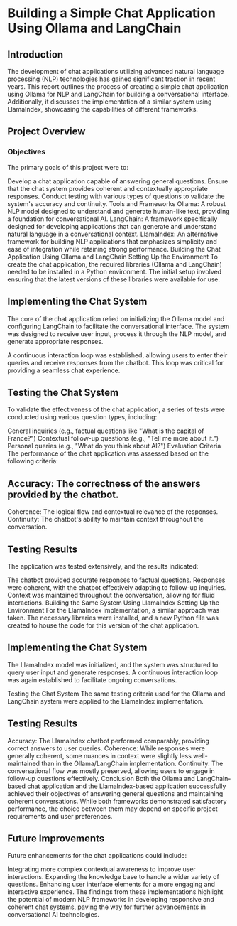 # Building a Simple Chat Application Using Ollama and LangChain

## Introduction
The development of chat applications utilizing advanced natural language processing (NLP) technologies has gained significant traction in recent years. This report outlines the process of creating a simple chat application using Ollama for NLP and LangChain for building a conversational interface. Additionally, it discusses the implementation of a similar system using LlamaIndex, showcasing the capabilities of different frameworks.

## Project Overview
 ### Objectives
The primary goals of this project were to:

Develop a chat application capable of answering general questions.
Ensure that the chat system provides coherent and contextually appropriate responses.
Conduct testing with various types of questions to validate the system's accuracy and continuity.
Tools and Frameworks
Ollama: A robust NLP model designed to understand and generate human-like text, providing a foundation for conversational AI.
LangChain: A framework specifically designed for developing applications that can generate and understand natural language in a conversational context.
LlamaIndex: An alternative framework for building NLP applications that emphasizes simplicity and ease of integration while retaining strong performance.
Building the Chat Application Using Ollama and LangChain
Setting Up the Environment
To create the chat application, the required libraries (Ollama and LangChain) needed to be installed in a Python environment. The initial setup involved ensuring that the latest versions of these libraries were available for use.

## Implementing the Chat System
The core of the chat application relied on initializing the Ollama model and configuring LangChain to facilitate the conversational interface. The system was designed to receive user input, process it through the NLP model, and generate appropriate responses.

A continuous interaction loop was established, allowing users to enter their queries and receive responses from the chatbot. This loop was critical for providing a seamless chat experience.

## Testing the Chat System
To validate the effectiveness of the chat application, a series of tests were conducted using various question types, including:

General inquiries (e.g., factual questions like "What is the capital of France?")
Contextual follow-up questions (e.g., "Tell me more about it.")
Personal queries (e.g., "What do you think about AI?")
Evaluation Criteria
The performance of the chat application was assessed based on the following criteria:

## Accuracy: The correctness of the answers provided by the chatbot.
Coherence: The logical flow and contextual relevance of the responses.
Continuity: The chatbot's ability to maintain context throughout the conversation.

## Testing Results
The application was tested extensively, and the results indicated:

The chatbot provided accurate responses to factual questions.
Responses were coherent, with the chatbot effectively adapting to follow-up inquiries.
Context was maintained throughout the conversation, allowing for fluid interactions.
Building the Same System Using LlamaIndex
Setting Up the Environment
For the LlamaIndex implementation, a similar approach was taken. The necessary libraries were installed, and a new Python file was created to house the code for this version of the chat application.

## Implementing the Chat System
The LlamaIndex model was initialized, and the system was structured to query user input and generate responses. A continuous interaction loop was again established to facilitate ongoing conversations.

Testing the Chat System
The same testing criteria used for the Ollama and LangChain system were applied to the LlamaIndex implementation.

## Testing Results
Accuracy: The LlamaIndex chatbot performed comparably, providing correct answers to user queries.
Coherence: While responses were generally coherent, some nuances in context were slightly less well-maintained than in the Ollama/LangChain implementation.
Continuity: The conversational flow was mostly preserved, allowing users to engage in follow-up questions effectively.
Conclusion
Both the Ollama and LangChain-based chat application and the LlamaIndex-based application successfully achieved their objectives of answering general questions and maintaining coherent conversations. While both frameworks demonstrated satisfactory performance, the choice between them may depend on specific project requirements and user preferences.

## Future Improvements
Future enhancements for the chat applications could include:

Integrating more complex contextual awareness to improve user interactions.
Expanding the knowledge base to handle a wider variety of questions.
Enhancing user interface elements for a more engaging and interactive experience.
The findings from these implementations highlight the potential of modern NLP frameworks in developing responsive and coherent chat systems, paving the way for further advancements in conversational AI technologies.
